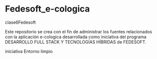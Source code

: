 # Fedesoft_e-cologica
clase6Fedesoft

Este repositorio se crea con el fin de administrar los fuentes relacionados con la aplicación e-cologica desarrollada como iniciativa del programa DESARROLLO FULL STACK Y TECNOLOGÍAS HÍBRIDAS de FEDESOFT.

iniciativa Entorno limpio